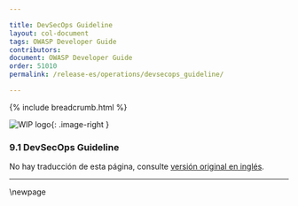 ```yaml
---

title: DevSecOps Guideline
layout: col-document
tags: OWASP Developer Guide
contributors:
document: OWASP Developer Guide
order: 51010
permalink: /release-es/operations/devsecops_guideline/

---
```


{% include breadcrumb.html %}

<style type="text/css">
.image-right {
  height: 180px;
  display: block;
  margin-left: auto;
  margin-right: auto;
  float: right;
}
</style>

![WIP logo](../../../assets/images/dg_wip.png "Work in progress"){: .image-right }

### 9.1 DevSecOps Guideline

No hay traducción de esta página, consulte [versión original en inglés][release1101].

----

[release1101]: https://github.com/OWASP/www-project-developer-guide/blob/main/release/11-operations/01-devsecops.md


\newpage
